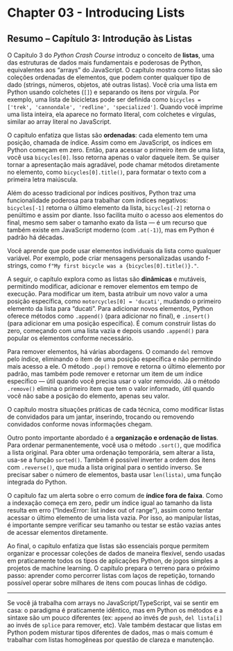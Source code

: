 # Chapter 03 - Introducing Lists

## **Resumo – Capítulo 3: Introdução às Listas**

O Capítulo 3 do *Python Crash Course* introduz o conceito de **listas**, uma das estruturas de dados mais fundamentais e poderosas de Python, equivalentes aos “arrays” do JavaScript. O capítulo mostra como listas são coleções ordenadas de elementos, que podem conter qualquer tipo de dado (strings, números, objetos, até outras listas). Você cria uma lista em Python usando colchetes (`[]`) e separando os itens por vírgula. Por exemplo, uma lista de bicicletas pode ser definida como `bicycles = ['trek', 'cannondale', 'redline', 'specialized']`. Quando você imprime uma lista inteira, ela aparece no formato literal, com colchetes e vírgulas, similar ao array literal no JavaScript.

O capítulo enfatiza que listas são **ordenadas**: cada elemento tem uma posição, chamada de índice. Assim como em JavaScript, os índices em Python começam em zero. Então, para acessar o primeiro item de uma lista, você usa `bicycles[0]`. Isso retorna apenas o valor daquele item. Se quiser tornar a apresentação mais agradável, pode chamar métodos diretamente no elemento, como `bicycles[0].title()`, para formatar o texto com a primeira letra maiúscula.

Além do acesso tradicional por índices positivos, Python traz uma funcionalidade poderosa para trabalhar com índices negativos: `bicycles[-1]` retorna o último elemento da lista, `bicycles[-2]` retorna o penúltimo e assim por diante. Isso facilita muito o acesso aos elementos do final, mesmo sem saber o tamanho exato da lista — é um recurso que também existe em JavaScript moderno (com `.at(-1)`), mas em Python é padrão há décadas.

Você aprende que pode usar elementos individuais da lista como qualquer variável. Por exemplo, pode criar mensagens personalizadas usando f-strings, como `f"My first bicycle was a {bicycles[0].title()}."`.

A seguir, o capítulo explora como as listas são **dinâmicas** e mutáveis, permitindo modificar, adicionar e remover elementos em tempo de execução. Para modificar um item, basta atribuir um novo valor a uma posição específica, como `motorcycles[0] = 'ducati'`, mudando o primeiro elemento da lista para “ducati”. Para adicionar novos elementos, Python oferece métodos como `.append()` (para adicionar no final), e `.insert()` (para adicionar em uma posição específica). É comum construir listas do zero, começando com uma lista vazia e depois usando `.append()` para popular os elementos conforme necessário.

Para remover elementos, há várias abordagens. O comando `del` remove pelo índice, eliminando o item de uma posição específica e não permitindo mais acesso a ele. O método `.pop()` remove e retorna o último elemento por padrão, mas também pode remover e retornar um item de um índice específico — útil quando você precisa usar o valor removido. Já o método `.remove()` elimina o primeiro item que tem o valor informado, útil quando você não sabe a posição do elemento, apenas seu valor.

O capítulo mostra situações práticas de cada técnica, como modificar listas de convidados para um jantar, inserindo, trocando ou removendo convidados conforme novas informações chegam.

Outro ponto importante abordado é a **organização e ordenação de listas**. Para ordenar permanentemente, você usa o método `.sort()`, que modifica a lista original. Para obter uma ordenação temporária, sem alterar a lista, usa-se a função `sorted()`. Também é possível inverter a ordem dos itens com `.reverse()`, que muda a lista original para o sentido inverso. Se precisar saber o número de elementos, basta usar `len(lista)`, uma função integrada do Python.

O capítulo faz um alerta sobre o erro comum de **índice fora de faixa**. Como a indexação começa em zero, pedir um índice igual ao tamanho da lista resulta em erro (“IndexError: list index out of range”), assim como tentar acessar o último elemento de uma lista vazia. Por isso, ao manipular listas, é importante sempre verificar seu tamanho ou testar se estão vazias antes de acessar elementos diretamente.

Ao final, o capítulo enfatiza que listas são essenciais porque permitem organizar e processar coleções de dados de maneira flexível, sendo usadas em praticamente todos os tipos de aplicações Python, de jogos simples a projetos de machine learning. O capítulo prepara o terreno para o próximo passo: aprender como percorrer listas com laços de repetição, tornando possível operar sobre milhares de itens com poucas linhas de código.

---

Se você já trabalha com arrays no JavaScript/TypeScript, vai se sentir em casa: o paradigma é praticamente idêntico, mas em Python os métodos e a sintaxe são um pouco diferentes (ex: `append` ao invés de `push`, `del lista[i]` ao invés de `splice` para remover, etc). Vale também destacar que listas em Python podem misturar tipos diferentes de dados, mas o mais comum é trabalhar com listas homogêneas por questão de clareza e manutenção.


